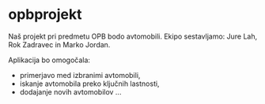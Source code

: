 # opbprojekt

Naš projekt pri predmetu OPB bodo avtomobili. Ekipo sestavljamo: Jure Lah, Rok Zadravec in Marko Jordan.

Aplikacija bo omogočala:
- primerjavo med izbranimi avtomobili,
- iskanje avtomobila preko ključnih lastnosti,
- dodajanje novih avtomobilov 
...
